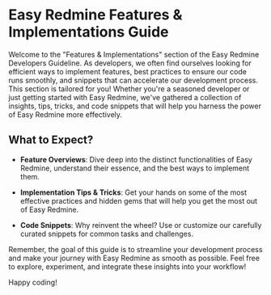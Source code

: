 # Easy Redmine Features & Implementations Guide

Welcome to the "Features & Implementations" section of the Easy Redmine Developers Guideline. As developers, we often find ourselves looking for efficient ways to implement features, best practices to ensure our code runs smoothly, and snippets that can accelerate our development process. This section is tailored for you! Whether you're a seasoned developer or just getting started with Easy Redmine, we've gathered a collection of insights, tips, tricks, and code snippets that will help you harness the power of Easy Redmine more effectively.

## What to Expect?

- **Feature Overviews**: Dive deep into the distinct functionalities of Easy Redmine, understand their essence, and the best ways to implement them.

- **Implementation Tips & Tricks**: Get your hands on some of the most effective practices and hidden gems that will help you get the most out of Easy Redmine.

- **Code Snippets**: Why reinvent the wheel? Use or customize our carefully curated snippets for common tasks and challenges.

Remember, the goal of this guide is to streamline your development process and make your journey with Easy Redmine as smooth as possible. Feel free to explore, experiment, and integrate these insights into your workflow!

Happy coding!
